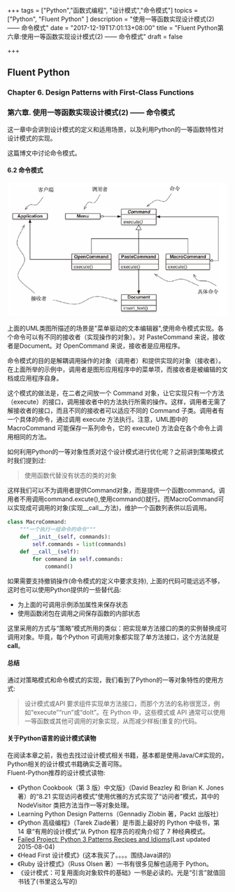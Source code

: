 +++
tags = ["Python","函数式编程", "设计模式","命令模式"]
topics = ["Python", "Fluent Python"
]
description = "使用一等函数实现设计模式(2) —— 命令模式"
date = "2017-12-19T17:01:13+08:00"
title = "Fluent Python第六章:使用一等函数实现设计模式(2) —— 命令模式"
draft = false

+++

## Fluent Python ##
### Chapter 6. Design Patterns with First-Class Functions ###
### 第六章. 使用一等函数实现设计模式(2) —— 命令模式
这一章中会讲到设计模式的定义和适用场景，以及利用Python的一等函数特性对设计模式的实现。

这篇博文中讨论命令模式。

#### 6.2 命令模式
![命令模式的UML类图](https://github.com/aldslvda/blog-images/blob/master/fluent-python-6.2.png?raw=true)

上面的UML类图所描述的场景是"菜单驱动的文本编辑器",使用命令模式实现。各个命令可以有不同的接收者（实现操作的对象）。对 PasteCommand 来说，接收者是Document。对 OpenCommand 来说，接收者是应用程序。

命令模式的目的是解耦调用操作的对象（调用者）和提供实现的对象（接收者）。在上面所举的示例中，调用者是图形应用程序中的菜单项，而接收者是被编辑的文档或应用程序自身。

这个模式的做法是，在二者之间放一个 Command 对象，让它实现只有一个方法（execute）的接口，调用接收者中的方法执行所需的操作。这样，调用者无需了解接收者的接口，而且不同的接收者可以适应不同的 Command 子类。调用者有一个具体的命令，通过调用 execute 方法执行。注意，UML图中的 MacroCommand 可能保存一系列命令，它的 execute() 方法会在各个命令上调用相同的方法。

如何利用Python的一等对象性质对这个设计模式进行优化呢？之前讲到策略模式时我们提到过:

>  使用函数代替没有状态的类的对象

这样我们可以不为调用者提供Command对象，而是提供一个函数command。调用者不用调用command.excute(),使用command()就行。而MacroCommand可以实现成可调用的对象(实现\_\_call\_\_方法)，维护一个函数列表供以后调用。

```python   
class MacroCommand:
    """一个执行一组命令的命令"""
    def __init__(self, commands):
        self.commands = list(commands)
    def __call__(self):
        for command in self.commands:
            command()
```   

如果需要支持撤销操作(命令模式的定义中要求支持), 上面的代码可能远远不够，这时也可以使用Python提供的一些替代品:   

- 为上面的可调用示例添加属性来保存状态
- 使用函数闭包在调用之间保存函数的内部状态

这里采用的方式与“策略”模式所用的类似：把实现单方法接口的类的实例替换成可调用对象。毕竟，每个Python 可调用对象都实现了单方法接口，这个方法就是 __call__。

#### 总结

通过对策略模式和命令模式的实现，我们看到了Python的一等对象特性的使用方式:

>  设计模式或API 要求组件实现单方法接口，而那个方法的名称很宽泛，例如“execute”“run”或“doIt”。在 Python 中，这些模式或 API 通常可以使用一等函数或其他可调用的对象实现，从而减少样板(重复的)代码。

#### 关于Python语言的设计模式读物
在阅读本章之前，我也去找过设计模式相关书籍，基本都是使用Java/C#实现的，Python相关的设计模式书籍确实乏善可陈。   
Fluent-Python推荐的设计模式读物:    

- 《Python Cookbook（第 3 版）中文版》（David Beazley 和 Brian K. Jones 著）的“8.21 实现访问者模式”使用优雅的方式实现了“访问者”模式，其中的 NodeVisitor 类把方法当作一等对象处理。
- Learning Python Design Patterns（Gennadiy Zlobin 著，Packt 出版社）
- 《Python 高级编程》（Tarek Ziadé著）是市面上最好的 Python 中级书，第 14 章“有用的设计模式”从 Python 程序员的视角介绍了 7 种经典模式。
- [Failed Project: Python 3 Patterns,Recipes and Idioms](http://www.mindviewinc.com/Books/Python3Patterns/Index.php)(Last updated  2015-08-04)
- 《Head First 设计模式》(这本我买了。。。。围绕Java讲的)
- 《Ruby 设计模式》（Russ Olsen 著）一书有很多见解也适用于 Python。
- 《设计模式：可复用面向对象软件的基础》一书是必读的。光是“引言”就值回书钱了(书里这么写的)
